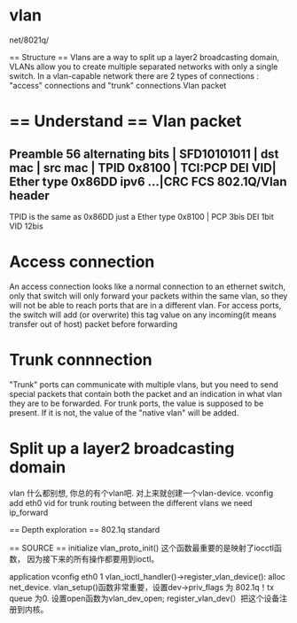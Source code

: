 vlan
====
net/8021q/


== Structure ==
Vlans are a way to split up a layer2 broadcasting domain, VLANs allow you to create multiple separated networks with only a single switch.
In a vlan-capable network there are 2 types of connections : "access" connections and "trunk" connections
Vlan packet

== Understand ==
Vlan packet
===========
Preamble 56 alternating bits | SFD10101011 | dst mac | src mac | TPID 0x8100 | TCI:PCP DEI VID| Ether type 0x86DD ipv6 ...|CRC FCS
802.1Q/Vlan header
----------
TPID is the same as 0x86DD just a Ether type 0x8100  | PCP 3bis  DEI 1bit VID 12bis

Access connection
=================
An access connection looks like a normal connection to an ethernet switch, 
only that switch will only forward your packets within the same vlan, so they will not be able to reach ports that are in a different vlan.
For access ports, the switch will add (or overwrite) this tag value on any incoming(it means transfer out of host) packet before forwarding

Trunk connnection
================
"Trunk" ports can communicate with multiple vlans, but you need to send special packets that contain 
both the packet and an indication in what vlan they are to be forwarded.
For trunk ports, the value is supposed to be present. If it is not, the value of the "native vlan" will be added.

Split up a layer2 broadcasting domain
=====================================
vlan 什么都别想, 你总的有个vlan吧. 对上来就创建一个vlan-device.
vconfig add eth0 vid
for trunk routing between the different vlans we need ip_forward



== Depth exploration ==
802.1q standard





== SOURCE ==
initialize
vlan_proto_init()
这个函数最重要的是映射了iocctl函数， 因为接下来的所有操作都要用到ioctl。

application
vconfig eth0 1
vlan_ioctl_handler()->register_vlan_device():
alloc net_device.
vlan_setup()函数非常重要，设置dev->priv_flags 为 802.1q！tx queue 为0.
设置open函数为vlan_dev_open;
register_vlan_dev(）把这个设备注册到内核。







